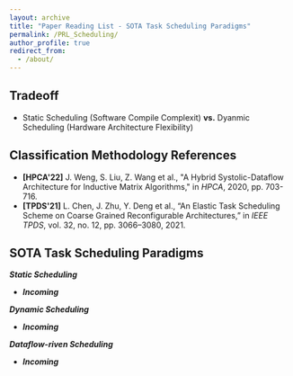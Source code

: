 ```yaml
---
layout: archive
title: "Paper Reading List - SOTA Task Scheduling Paradigms"
permalink: /PRL_Scheduling/
author_profile: true
redirect_from:
  - /about/
---
```


## **Tradeoff**
* Static Scheduling (Software Compile Complexit) **vs.** Dyanmic Scheduling (Hardware Architecture Flexibility)

## **Classification Methodology References**

* **[HPCA'22]** J. Weng, S. Liu, Z. Wang et al., "A Hybrid Systolic-Dataflow Architecture for Inductive Matrix Algorithms," in *HPCA*, 2020, pp. 703-716.
* **[TPDS'21]** L. Chen, J. Zhu, Y. Deng et al., “An Elastic Task Scheduling Scheme on Coarse Grained Reconfigurable Architectures,” in *IEEE TPDS*, vol. 32, no. 12, pp. 3066–3080, 2021. 

## **SOTA Task Scheduling Paradigms**
***Static Scheduling***
* ***Incoming***

***Dynamic Scheduling***
* ***Incoming***

***Dataflow-riven Scheduling***
* ***Incoming***
